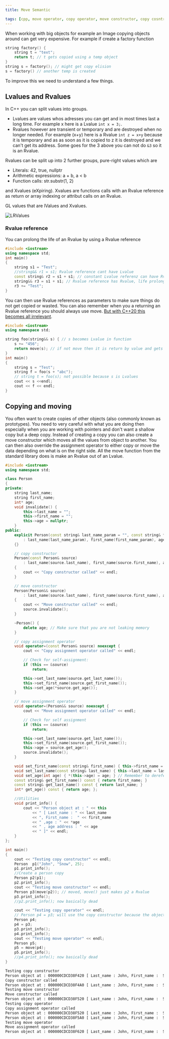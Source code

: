 ```yaml
---
title: Move Semantic

tags: [cpp, move operator, copy operator, move constructor, copy cosntructor, lvalue, rvalue, xvalue, rvalue reference]
---
```


When working with big objects for example an Image copying objects around can get very expensive. For example if create a factory function

```cpp
string factory() {
    string t = "text";
    return t; // t gets copied using a temp object
}
string s = factory(); // might get copy elision
s = factory() // another temp is created
```

To improve this we need to understand a few things.

## Lvalues and Rvalues

In C++ you can split values into groups.

- Lvalues are values whos adresses you can get and in most times last a long time. For example x here is a Lvalue `int x = 3;`.
- Rvalues however are transient or temporary and are destroyed when no longer needed. For example (x+y) here is a Rvalue `int z = x+y` because it is temporary and as as soon as it is copied to z it is destroyed and we can't get its address. Some goes for the 3 above you can not do `&3` so it is an Rvalue.

Rvalues can be split up into 2 further groups, pure-right values which are

- Literals: 42, true, nullptr
- Arithmetic expressions: a + b, a < b
- Function calls: str.substr(1, 2)

and Xvalues (eXpiring). Xvalues are functions calls with an Rvalue reference as return or array indexing or attribut calls on an Rvalue.

GL values that are lValues and Xvalues.

![LRValues](/img/programming/LRValues.png)

### Rvalue reference

You can prolong the life of an Rvalue by using a Rvalue reference

```cpp
#include <iostream>
using namespace std;
int main()
{
    string s1 = "Test";
    //string&& r1 = s1; Rvalue reference cant have Lvalue
    const string& r2 = s1 + s1; // constant Lvalue referenz can have Rvalue, life prolonged
    string&& r3 = s1 + s1; // Rvalue reference has Rvalue, life prolonged
    r3 += "Test";
}
```

You can then use Rvalue references as parameters to make sure things do not get copied or wasted. You can also remember when you a returning an Rvalue reference you should always use move. [But with C++20 this becomes all irrelevant](https://stackoverflow.com/questions/17473753/c11-return-value-optimization-or-move).

```cpp
#include <iostream>
using namespace std;

string foo(string&& s) { // s becomes Lvalue in function
    s += "456";
    return move(s); // if not move then it is return by value and gets copied
}
int main()
{
    string s = "Test";
    string f = foo(s + "abc");
    // string t = foo(s); not possible because s is Lvalues
    cout << s <<endl;
    cout << f << endl;
}
```

## Copying and moving

You often want to create copies of other objects (also commonly known as prototypes). You need to very careful with what you are doing then especially when you are working with pointers and don't want a shallow copy but a deep copy. Instead of creating a copy you can also create a move constructor which moves all the values from object to another. You can then also override the assignment operator to either copy or move the data depending on what is on the right side. All the move function from the standard library does is make an Rvalue out of an Lvalue.

```cpp
#include <iostream>
using namespace std;

class Person
{
private:
    string last_name;
    string first_name;
    int* age;
    void invalidate() {
        this->last_name = "";
        this->first_name = "";
        this->age = nullptr;
    }
public:
    explicit Person(const string& last_name_param = "", const string& first_name_param = "", int age_param = 0)
        : last_name(last_name_param), first_name(first_name_param), age(new int(age_param)) //  age(source_p.get_age()) would have 2 pointers to same value
    {}

    // copy constructor
    Person(const Person& source)
        : last_name(source.last_name), first_name(source.first_name), age(new int(*source.age))
    {
        cout << "Copy constructor called" << endl;
    }

    // move constructor
    Person(Person&& source)
        : last_name(source.last_name), first_name(source.first_name), age(source.age)
    {
        cout << "Move constructor called" << endl;
        source.invalidate();
    }

    ~Person() {
        delete age; // Make sure that you are not leaking memory
    }

    // copy assignment operator
    void operator=(const Person& source) noexcept {
        cout << "Copy assignment operator called" << endl;

        // Check for self-assignment:
        if (this == &source)
            return;

        this->set_last_name(source.get_last_name());
        this->set_first_name(source.get_first_name());
        this->set_age(*source.get_age());
    }

    // move assignment operator
    void operator=(Person&& source) noexcept {
        cout << "Move assignment operator called" << endl;

        // Check for self assignment
        if (this == &source)
            return;

        this->set_last_name(source.get_last_name());
        this->set_first_name(source.get_first_name());
        this->age = source.get_age();
        source.invalidate();
    }

    void set_first_name(const string& first_name) { this->first_name = first_name; }
    void set_last_name(const string& last_name) { this->last_name = last_name; }
    void set_age(int age) { *(this->age) = age; } // Remember to dereference
    const string& get_first_name() const { return first_name; }
    const string& get_last_name() const { return last_name; }
    int* get_age() const { return age; };

    //Utilities
    void print_info() {
        cout << "Person object at : " << this
            << " [ Last_name : " << last_name
            << ", First_name :  " << first_name
            << " ,age : " << *age
            << " , age address : " << age
            << " ]" << endl;
    }
};

int main()
{
    cout << "Testing copy constructor" << endl;
    Person  p1("John", "Snow", 25);
    p1.print_info();
    //Create a person copy
    Person p2(p1);
    p2.print_info();
    cout << "Testing move constructor" << endl;
    Person p3(move(p2)); // moved, move() just makes p2 a Rvalue
    p3.print_info();
    //p2.print_info(); now basically dead

    cout << "Testing copy operator" << endl;
    // Person p4 = p3; will use the copy constructor because the object first needs to be constructed
    Person p4; 
    p4 = p3;
    p3.print_info();
    p4.print_info();
    cout << "Testing move operator" << endl;
    Person p5;
    p5 = move(p4);
    p5.print_info();
    //p4.print_info(); now basically dead
}
```

```bash title="Output"
Testing copy constructor
Person object at : 000000CDCD38F420 [ Last_name : John, First_name :  Snow ,age : 25 , age address : 000001DF4FBE9C70 ]
Copy constructor called
Person object at : 000000CDCD38F4A0 [ Last_name : John, First_name :  Snow ,age : 25 , age address : 000001DF4FBF0FE0 ]
Testing move constructor
Move constructor called
Person object at : 000000CDCD38F520 [ Last_name : John, First_name :  Snow ,age : 25 , age address : 000001DF4FBF0FE0 ]
Testing copy operator
Copy assignment operator called
Person object at : 000000CDCD38F520 [ Last_name : John, First_name :  Snow ,age : 25 , age address : 000001DF4FBF0FE0 ]
Person object at : 000000CDCD38F5A0 [ Last_name : John, First_name :  Snow ,age : 25 , age address : 000001DF4FBEC190 ]
Testing move operator
Move assignment operator called
Person object at : 000000CDCD38F620 [ Last_name : John, First_name :  Snow ,age : 25 , age address : 000001DF4FBEC190 ]
```
